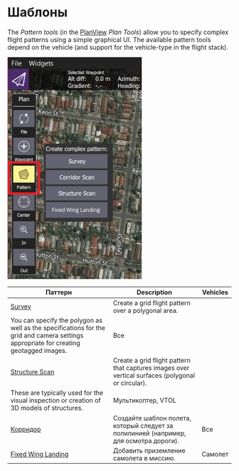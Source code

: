 # Шаблоны

The *Pattern tools* (in the [PlanView](../PlanView/PlanView.md) *Plan Tools*) allow you to specify complex flight patterns using a simple graphical UI. The available pattern tools depend on the vehicle (and support for the vehicle-type in the flight stack).

![Pattern Tool (Plan Tools)](../../assets/plan/pattern/pattern_tool.jpg)

| Паттерн                                                         | Description                                                                                                                                                                                     | Vehicles           |
| --------------------------------------------------------------- | ----------------------------------------------------------------------------------------------------------------------------------------------------------------------------------------------- | ------------------ |
| [Survey](../PlanView/pattern_survey.md)                         | Create a grid flight pattern over a polygonal area.   
You can specify the polygon as well as the specifications for the grid and camera settings appropriate for creating geotagged images.    | Все                |
| [Structure Scan](../PlanView/pattern_structure_scan_v2.md)      | Create a grid flight pattern that captures images over vertical surfaces (polygonal or circular).   
These are typically used for the visual inspection or creation of 3D models of structures. | Мультикоптер, VTOL |
| [Корридор](../PlanView/pattern_corridor_scan.md)                | Создайте шаблон полета, который следует за полилинией (например, для осмотра дороги).                                                                                                           | Все                |
| [Fixed Wing Landing](../PlanView/pattern_fixed_wing_landing.md) | Добавить приземление самолета в миссию.                                                                                                                                                         | Самолет            |